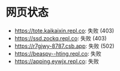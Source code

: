 # 网页状态
- https://tote.kaikaixin.repl.co: 失败 (403)
- https://ssd.zockq.repl.co: 失败 (403)
- https://r7gjwy-8787.csb.app: 失败 (502)
- https://beaspy--hting.repl.co: 失败
- https://apping.eywjx.repl.co: 失败
